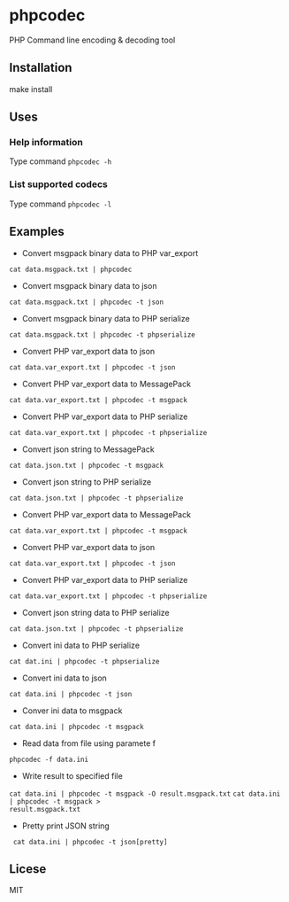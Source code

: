 # phpcodec
PHP Command line encoding &amp; decoding tool


## Installation

make install


## Uses

### Help information
  Type command <code>phpcodec -h</code>
  
### List supported codecs
  Type command <code>phpcodec -l</code>
  
## Examples
   
   - Convert msgpack binary data to PHP var_export
   
   <code>cat data.msgpack.txt | phpcodec</code>
   
   - Convert msgpack binary data to json
   
   <code>cat data.msgpack.txt | phpcodec -t json</code>

   - Convert msgpack binary data to PHP serialize
   
   <code>cat data.msgpack.txt | phpcodec -t phpserialize</code>
   
   - Convert PHP var_export data to json
   
   <code>cat data.var_export.txt | phpcodec -t json</code>
   
   - Convert PHP var_export data to MessagePack
   
   <code>cat data.var_export.txt | phpcodec -t msgpack</code>
   
   - Convert PHP var_export data to PHP serialize
   
   <code>cat data.var_export.txt | phpcodec -t phpserialize</code>
   
   - Convert json string to MessagePack
   
   <code>cat data.json.txt | phpcodec -t msgpack</code>
   
   - Convert json string to PHP serialize 
   
   <code>cat data.json.txt | phpcodec -t phpserialize</code>
   
   - Convert PHP var_export data to MessagePack
   
   <code>cat data.var_export.txt | phpcodec -t msgpack</code>
   
   - Convert PHP var_export data to json
   
   <code>cat data.var_export.txt | phpcodec -t json</code>
   
   - Convert PHP var_export data to PHP serialize
   
   <code>cat data.var_export.txt | phpcodec -t phpserialize</code>
   
   - Convert json string data to PHP serialize
   
   <code>cat data.json.txt | phpcodec -t phpserialize</code>
   
   - Convert ini data to PHP serialize
   
   <code>cat dat.ini | phpcodec -t phpserialize</code>
   
   - Convert ini data to json
   
   <code>cat data.ini | phpcodec -t json</code>
   
   - Conver ini data to msgpack
   
   <code>cat data.ini | phpcodec -t msgpack</code>

   - Read data from file using paramete f
   
   <code>phpcodec -f data.ini</code>

   - Write result to specified file
   
   <code>cat data.ini | phpcodec -t msgpack -O result.msgpack.txt</code>
   <code>cat data.ini | phpcodec -t msgpack > result.msgpack.txt</code>
   
   - Pretty print JSON string
   
   <code> cat data.ini | phpcodec -t json[pretty]</code>
  
  ## Licese
   MIT
  
  
  
  
   
   
   
   
   
   
   
   
   
   
   
   
   
   
   
   
   
   
   
   
   
   
   
   
   
   
   
   
   
   
   
   
   
   
   
   
   
   
   
   
   
   
   
   
   
   
   
   
   
   
   
